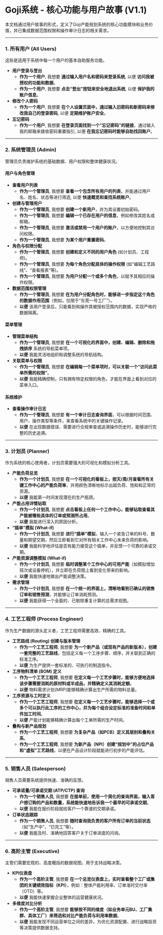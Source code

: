 <!-- __design_draft/02.User_Story.md -->
# Goji系统 - 核心功能与用户故事 (V1.1)

本文档通过用户故事的形式，定义了Goji产能规划系统的核心功能模块和业务价值，并已集成数据范围权限和操作审计日志的相关需求。

---

### **1. 所有用户 (All Users)**

这些是适用于系统中每一个用户的基本自助服务功能。

* **用户登录与登出**
    * **作为一个用户**, 我想要 **通过输入用户名和密码来登录系统**, 以便 **访问我被授权的功能和数据**。
    * **作为一个用户**, 我想要 **点击“登出”按钮来安全地退出系统**, 以便 **保护我的账户信息**。
* **修改个人密码**
    * **作为一个用户**, 我想要 **在个人设置页面中，通过输入旧密码和新密码来修改我自己的登录密码**, 以便 **定期维护账户安全**。
* **忘记密码**
    * **作为一个用户**, 我想要 **在登录页面找到一个“忘记密码”的链接**，通过输入我的邮箱来接收密码重置指引, 以便 **在我忘记密码时能够自助找回账户**。

---

### **2. 系统管理员 (Admin)**

管理员负责维护系统的基础数据、用户权限和整体健康状况。

#### **用户与角色管理**

* **查看用户列表**
    * **作为一个管理员**, 我想要 **查看一个包含所有用户的列表**，并能通过用户名、姓名、状态等进行筛选, 以便 **快速概览和查找系统账户**。
* **创建与管理用户**
    * **作为一个管理员**, 我想要 **创建一个新用户**，并为其设置初始密码。
    * **作为一个管理员**, 我想要 **编辑一个已存在用户的信息**，例如修改其姓名或邮箱。
    * **作为一个管理员**, 我想要 **激活或禁用一个用户的账户**，以方便地控制其访问权限。
    * **作为一个管理员**, 我想要 **为某个用户重置密码**。
* **角色与权限分配**
    * **作为一个管理员**, 我想要 **创建和定义不同的用户角色** (如计划员、工程师)。
    * **作为一个管理员**, 我想要 **为每个角色分配具体的操作权限** (如“编辑工艺路线”、“查看报表”等)。
    * **作为一个管理员**, 我想要 **为用户分配一个或多个角色**，以赋予其相应的操作权限。
* **数据范围权限管理**
    * **作为一个管理员**, 我想要 **在为用户分配角色时，能够进一步指定这个角色的数据作用范围**（例如，仅限于“东莞一号工厂”）。
    * **以便** 该用户登录后，只能看到和操作其被授权范围内的数据，实现严格的数据隔离。

#### **菜单管理**

* **管理菜单结构**
    * **作为一个管理员**, 我想要 **在一个可视化的界面中，创建、编辑、删除和拖拽排序** 系统的导航菜单项。
    * **以便** 我能灵活地组织和调整系统的导航结构。
* **关联菜单与权限**
    * **作为一个管理员**, 我想要 **在编辑每一个菜单项时，可以关联一个“访问此菜单所需的权限”**。
    * **以便** 我能精确控制，只有拥有特定权限的角色，才能在界面上看到对应的菜单入口。

#### **系统维护**

* **查看操作审计日志**
    * **作为一个管理员**, 我想要 **有一个审计日志查询界面**，可以根据时间范围、用户、操作类型等条件，来查看系统中的关键操作记录。
    * **以便** 在出现数据错误、需要进行合规审查或追溯操作历史时，能够进行完整的历史追溯。

---

### **3. 计划员 (Planner)**

作为系统的核心使用者，计划员需要强大的可视化和模拟分析工具。

* **产能负荷总览**
    * **作为一个计划员**, 我想要 **在一个可视化的看板上，按天/周/月查看所有关键工作中心的产能负荷率**，并用颜色清晰地标示出超负荷、饱和和正常的资源。
    * **以便** 我能第一时间发现潜在的生产瓶颈。
* **产能占用详情钻取**
    * **作为一个计划员**, 我想要 **点击看板上任何一个工作中心，能够钻取查看其产能被哪些具体的订单或预测所占用**。
    * **以便** 我能进行深入的原因分析。
* **“插单”模拟 (What-if)**
    * **作为一个计划员**, 我想要 **进行“插单”模拟**，输入一个紧急订单的料号、数量和期望交期，然后立即看到它对所有相关工作中心未来负荷的影响。
    * **以便** 我能科学地评估是否有能力接受这个插单，并反馈一个可靠的承诺交期。
* **产能资源调整模拟 (What-if)**
    * **作为一个计划员**, 我想要 **临时调整某个工作中心的可用产能**（如模拟增加班次或设备停机），并立即在负荷图上看到变化带来的影响。
    * **以便** 我能快速地做出产能调整决策。
* **需求管理**
    * **作为一个计划员**, 我想要 **在一个统一的界面上，清晰地看到已确认的销售订单和销售预测**，并能够让订单消耗预测。
    * **以便** 我能获得一个全面的、已剔除重复计算的总需求视图。

---

### **4. 工艺工程师 (Process Engineer)**

作为生产数据的源头定义者，工艺工程师需要高效、精确的工具。

* **工艺路线 (Routing) 创建与版本管理**
    * **作为一个工艺工程师**, 我想要 **为一个新产品（或现有产品的新版本），创建一套完整的工艺路线**，包括定义每一个工序步骤、顺序，并关联到正确的标准工序。
    * **以便** 为生产提供一套标准的、可执行的制造指令。
* **工序物料清单 (BOM) 定义**
    * **作为一个工艺工程师**, 我想要 **在定义每一个工艺步骤时，能够方便地选择该步骤需要消耗的原材料或半成品，并精确定义其消耗定额**。
    * **以便** 物料需求计划(MRP)能够精确计算出生产所需的物料总量。
* **工序资源与工时定义**
    * **作为一个工艺工程师**, 我想要 **在定义每一个工艺步骤时，能够选择一个或多个可以执行此工序的工作中心，并为每个组合设定标准的准备时间和单件加工时间**。
    * **以便** 产能计划能够精确计算出每个工单所需的生产时间。
* **叠构与新产品规划**
    * **作为一个工艺工程师**, 我想要 **为复杂产品（如PCB）定义其层别和叠构关系**。
    * **作为一个工艺工程师**, 我想要 **为新产品（NPI）创建“规划中”的占位产品和“虚拟”工艺路线**，以便在产品设计阶段就能进行初步的产能评估。

---

### **5. 销售人员 (Salesperson)**

销售人员需要系统提供快速、准确的反馈。

* **可承诺量/可承诺交期 (ATP/CTP) 查询**
    * **作为一个销售人员**, 我想要 **在接单前，使用一个简化的查询界面，输入客户想订购的产品和数量，系统能快速地告诉我一个最早的可承诺交期**。
    * **以便** 我能在报价阶段就给客户一个靠谱的交期承诺。
* **订单状态跟踪**
    * **作为一个销售人员**, 我想要 **随时查询我负责的客户所有订单的当前状态**（如“生产中”、“已完工”等）。
    * **以便** 我能及时、准确地回答客户关于订单进度的问询。

---

### **6. 高阶主管 (Executive)**

主管们需要宏观的、高度概括的数据视图，用于支持战略决策。

* **KPI仪表盘**
    * **作为一个高阶主管**, 我想要 **在一个总览仪表盘上，实时查看整个工厂或集团的关键绩效指标（KPI）**，例如：整体产能利用率、订单准时交付率（OTD）等。
    * **以便** 我能快速掌握企业整体的运营健康状况。
* **多维度对比分析**
    * **作为一个高阶主管**, 我想要 **能够按不同的维度（如业务单元BU、工厂集群、具体工厂）来筛选和对比产能负荷与利用率数据**。
    * **以便** 我能发现不同运营单位之间的差异，为优化资源配置、进行战略投资等决策提供数据支持。